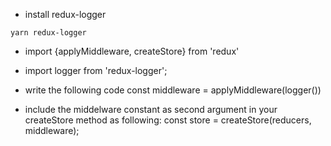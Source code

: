 * install redux-logger

```
yarn redux-logger
```

* import {applyMiddleware, createStore} from'redux'
* import logger from 'redux-logger';
* write the following code
const middleware =applyMiddleware(logger())
* include the middelware constant as secondargument in your createStore method as following:
const store = createStore(reducers,middleware);